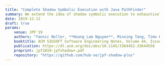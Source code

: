 ```yaml
---
title: "Complete Shadow Symbolic Execution with Java PathFinder"
summary: We extend the idea of shadow symbolic execution to exhaustively search for test inputs that show divergent behavior between program versions (regression testing).
date: 2019-12-12
draft: true
params:
    venue: JPF'19
    authors: "Yannic Noller, **Hoang Lam Nguyen**, Minxing Tang, Timo Kehrer, Lars Grunske"
    booktitle: ACM SIGSOFT Software Engineering Notes, Volume 44, Issue 4.
    publication: https://dl.acm.org/doi/abs/10.1145/3364452.33644558
    preprint: jpf2019-jpfshadow+.pdf
    repository: "https://github.com/hub-se/jpf-shadow-plus"
---
```


